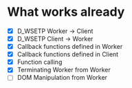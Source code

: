 # What works already
- [X] D_WSETP Worker -> Client
- [X] D_WSETP Client -> Worker
- [X] Callback functions defined in Worker
- [X] Callback functions defined in Client
- [X] Function calling
- [X] Terminating Worker from Worker
- [ ] DOM Manipulation from Worker